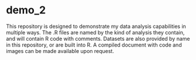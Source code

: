 # demo_2
This repository is designed to demonstrate my data analysis capabilities in multiple ways.  The .R files are named
by the kind of analysis they contain, and will contain R code with comments.  Datasets are also provided by name in this repository, or 
are built into R.  A compiled document with code and images can be made available upon request.
